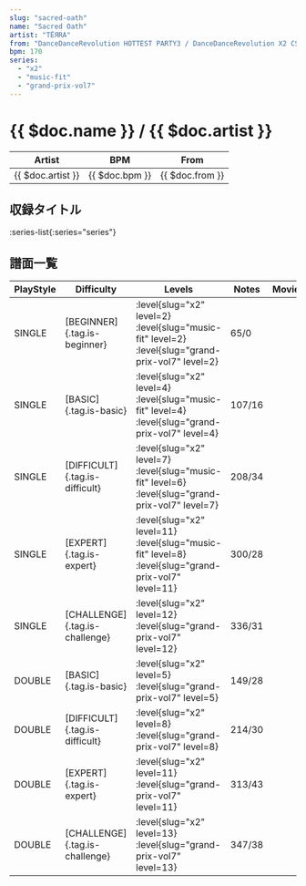 ```yaml
---
slug: "sacred-oath"
name: "Sacred Oath"
artist: "TЁЯRA"
from: "DanceDanceRevolution HOTTEST PARTY3 / DanceDanceRevolution X2 CS"
bpm: 170
series:
  - "x2"
  - "music-fit"
  - "grand-prix-vol7"
---
```


# {{ $doc.name }} / {{ $doc.artist }}

|Artist|BPM|From|
|------|---|----|
|{{ $doc.artist }}|{{ $doc.bpm }}|{{ $doc.from }}|

## 収録タイトル

:series-list{:series="series"}

## 譜面一覧

|PlayStyle|Difficulty|Levels|Notes|Movie|
|---------|----------|------|-----|-----|
|SINGLE|[BEGINNER]{.tag.is-beginner}|<div class="field is-grouped is-grouped-multiline"> :level{slug="x2" level=2} :level{slug="music-fit" level=2} :level{slug="grand-prix-vol7" level=2}</div>|65/0||
|SINGLE|[BASIC]{.tag.is-basic}|<div class="field is-grouped is-grouped-multiline"> :level{slug="x2" level=4} :level{slug="music-fit" level=4} :level{slug="grand-prix-vol7" level=4}</div>|107/16||
|SINGLE|[DIFFICULT]{.tag.is-difficult}|<div class="field is-grouped is-grouped-multiline"> :level{slug="x2" level=7} :level{slug="music-fit" level=6} :level{slug="grand-prix-vol7" level=7}</div>|208/34||
|SINGLE|[EXPERT]{.tag.is-expert}|<div class="field is-grouped is-grouped-multiline"> :level{slug="x2" level=11} :level{slug="music-fit" level=8} :level{slug="grand-prix-vol7" level=11}</div>|300/28||
|SINGLE|[CHALLENGE]{.tag.is-challenge}|<div class="field is-grouped is-grouped-multiline"> :level{slug="x2" level=12} :level{slug="grand-prix-vol7" level=12}</div>|336/31||
|DOUBLE|[BASIC]{.tag.is-basic}|<div class="field is-grouped is-grouped-multiline"> :level{slug="x2" level=5} :level{slug="grand-prix-vol7" level=5}</div>|149/28||
|DOUBLE|[DIFFICULT]{.tag.is-difficult}|<div class="field is-grouped is-grouped-multiline"> :level{slug="x2" level=8} :level{slug="grand-prix-vol7" level=8}</div>|214/30||
|DOUBLE|[EXPERT]{.tag.is-expert}|<div class="field is-grouped is-grouped-multiline"> :level{slug="x2" level=11} :level{slug="grand-prix-vol7" level=11}</div>|313/43||
|DOUBLE|[CHALLENGE]{.tag.is-challenge}|<div class="field is-grouped is-grouped-multiline"> :level{slug="x2" level=13} :level{slug="grand-prix-vol7" level=13}</div>|347/38||
